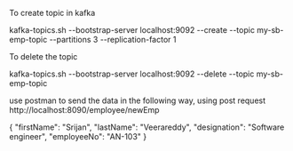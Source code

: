 To create topic in kafka

kafka-topics.sh --bootstrap-server localhost:9092 --create --topic my-sb-emp-topic --partitions 3 --replication-factor 1


To delete the topic

kafka-topics.sh --bootstrap-server localhost:9092 --delete --topic my-sb-emp-topic



use postman to send the data in the following way, using post request
http://localhost:8090/employee/newEmp

{
"firstName": "Srijan",
"lastName": "Veerareddy",
"designation": "Software engineer",
"employeeNo": "AN-103"
}